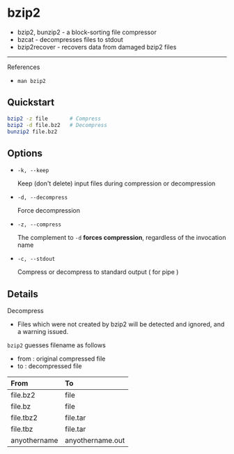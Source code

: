 # bzip2

- bzip2, bunzip2 - a block-sorting file compressor
- bzcat - decompresses files to stdout
- bzip2recover - recovers data from damaged bzip2 files

---

References

- `man bzip2`

## Quickstart

```bash
bzip2 -z file       # Compress
bzip2 -d file.bz2   # Decompress
bunzip2 file.bz2
```

## Options

-   `-k, --keep`

    Keep (don't delete) input files during compression or decompression

-   `-d, --decompress`

    Force decompression

-   `-z, --compress`

    The complement to `-d` **forces compression**,
    regardless of the invocation name

-   `-c, --stdout`

    Compress or decompress to standard output ( for pipe )

## Details

Decompress

- Files which were not created by bzip2 will be detected and ignored, and a warning issued.

`bzip2` guesses filename as follows

- from : original compressed file
- to : decompressed file

|From|To|
|:-|:-|
|file.bz2|file|
|file.bz|file|
|file.tbz2|file.tar|
|file.tbz|file.tar|
|anyothername|anyothername.out|
